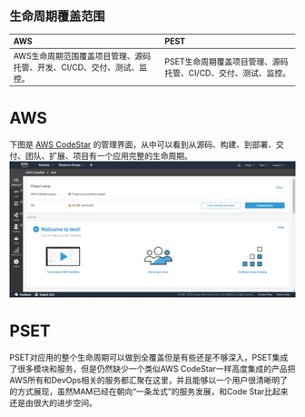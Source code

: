 ## 生命周期覆盖范围

| AWS | PEST |
| :--- | :--- |
| AWS生命周期范围覆盖项目管理、源码托管、开发、CI/CD、交付、测试、监控。 | PSET生命周期覆盖项目管理、源码托管、CI/CD、交付、测试、监控。 |

# AWS
下图是 [AWS CodeStar](aws-codestar.md) 的管理界面，从中可以看到从源码、构建、到部署、交付、团队、扩展、项目有一个应用完整的生命周期。
![CodeStar控制面板](/assets/2019-02-17_124608.png)

# PSET
PSET对应用的整个生命周期可以做到全覆盖但是有些还是不够深入，PSET集成了很多模块和服务，但是仍然缺少一个类似AWS CodeStar一样高度集成的产品把AWS所有和DevOps相关的服务都汇聚在这里，并且能够以一个用户很清晰明了的方式展现，虽然MAM已经在朝向“一条龙式”的服务发展，和Code Star比起来还是由很大的进步空间。
